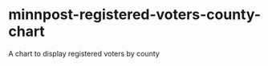 minnpost-registered-voters-county-chart
=======================================

A chart to display registered voters by county
